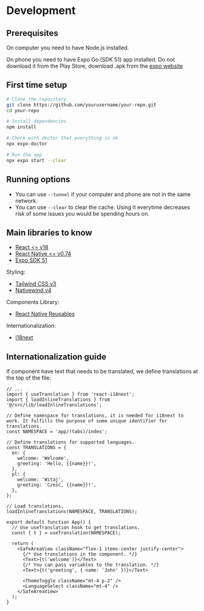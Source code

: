 # Development

## Prerequisites

On computer you need to have Node.js installed.

On phone you need to have Expo Go (SDK 51) app installed. Do not download it from the Play Store, download .apk from the [expo website](https://expo.dev/go?sdkVersion=51&platform=android&device=true)

## First time setup

```bash
# Clone the repository
git clone https://github.com/yourusername/your-repo.git
cd your-repo

# Install dependencies
npm install

# Check with doctor that everything is ok
npx expo-doctor

# Run the app
npx expo start --clear
```

## Running options

- You can use `--tunnel` if your computer and phone are not in the same network.
- You can use `--clear` to clear the cache. Using it everytime decreases risk of some issues you would be spending hours on.

## Main libraries to know

- [React <= v18](https://react.dev/)
- [React Native <= v0.74](https://reactnative.dev/)
- [Expo SDK 51](https://docs.expo.dev/)

Styling:

- [Tailwind CSS v3](https://v3.tailwindcss.com/)
- [Nativewind v4](https://www.nativewind.dev/)

Components Library:

- [React Native Reusables](https://github.com/mrzachnugent/react-native-reusables)

Internationalization:

- [i18next](https://www.i18next.com/)

## Internationalization guide

If component have text that needs to be translated, we define translations at the top of the file:

```tsx
// ...
import { useTranslation } from 'react-i18next';
import { loadInlineTranslations } from '@/src/lib/loadInlineTranslations';

// Define namespace for translations, it is needed for i18next to work. It fulfills the purpose of some unique identifier for translations.
const NAMESPACE = 'app/(tabs)/index';

// Define translations for supported languages.
const TRANSLATIONS = {
  en: {
    welcome: 'Welcome',
    greeting: 'Hello, {{name}}!',
  },
  pl: {
    welcome: 'Witaj',
    greeting: 'Cześć, {{name}}!',
  },
};

// Load translations.
loadInlineTranslations(NAMESPACE, TRANSLATIONS);

export default function App() {
  // Use useTranslation hook to get translations.
  const { t } = useTranslation(NAMESPACE);

  return (
    <SafeAreaView className="flex-1 items-center justify-center">
      {/* Use translations in the component. */}
      <Text>{t('welcome')}</Text>
      {/* You can pass variables to the translation. */}
      <Text>{t('greeting', { name: 'John' })}</Text>

      <ThemeToggle className="mt-4 p-2" />
      <LanguageSelect className="mt-4" />
    </SafeAreaView>
  );
}
```
